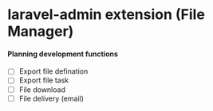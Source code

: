 laravel-admin extension (File Manager)
======

#### Planning development functions
- [ ] Export file defination
- [ ] Export file task
- [ ] File download
- [ ] File delivery (email)